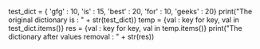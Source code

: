 test_dict = { 'gfg' : 10, 'is' : 15, 'best' : 20, 'for' : 10, 'geeks' : 20}
print("The original dictionary is : " + str(test_dict))
temp = {val : key for key, val in test_dict.items()}
res = {val : key for key, val in temp.items()}
print("The dictionary after values removal : " + str(res))
